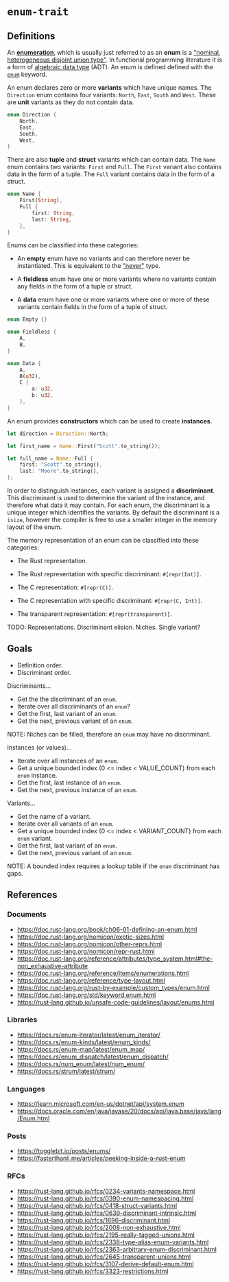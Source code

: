 # `enum-trait`

## Definitions

An [**enumeration**](https://doc.rust-lang.org/reference/items/enumerations.html), which is usually just referred to as an **enum** is a ["nominal, heterogeneous disjoint union type"](https://doc.rust-lang.org/reference/types/enum.html). In functional programming literature it is a form of [algebraic data type](https://en.wikipedia.org/wiki/Algebraic_data_type) (ADT). An enum is defined defined with the [`enum`](https://doc.rust-lang.org/std/keyword.enum.html) keyword.

An enum declares zero or more **variants** which have unique names. The `Direction` enum contains four variants: `North`, `East`, `South` and `West`. These are **unit** variants as they do not contain data.

```rust
enum Direction {
    North,
    East,
    South,
    West,
}
```

There are also **tuple** and **struct** variants which can contain data. The `Name` enum contains two variants: `First` and `Full`. The `First` variant also contains data in the form of a tuple. The `Full` variant contains data in the form of a struct.

```rust
enum Name {
    First(String),
    Full {
        first: String,
        last: String,
    },
}
```

Enums can be classified into these categories:

- An **empty** enum have no variants and can therefore never be instantiated. This is equivalent to the ["never"](https://doc.rust-lang.org/std/primitive.never.html) type.

- A **fieldless** enum have one or more variants where no variants contain any fields in the form of a tuple or struct.

- A **data** enum have one or more variants where one or more of these variants contain fields in the form of a tuple of struct.

```rust
enum Empty {}

enum Fieldless {
    A,
    B,
}

enum Data {
    A,
    B(u32),
    C {
        a: u32,
        b: u32,
    },
}
```

An enum provides **constructors** which can be used to create **instances**.

```rust
let direction = Direction::North;

let first_name = Name::First("Scott".to_string());

let full_name = Name::Full {
    first: "Scott".to_string(),
    last: "Moore".to_string(),
};
```

In order to distinguish instances, each variant is assigned a **discriminant**. This discriminant is used to determine the variant of the instance, and therefore what data it may contain. For each enum, the discriminant is a unique integer which identifies the variants. By default the discriminant is a `isize`, however the compiler is free to use a smaller integer in the memory layout of the enum.

The memory representation of an enum can be classified into these categories:

- The Rust representation.

- The Rust representation with specific discriminant: `#[repr(Int)]`.

- The C representation: `#[repr(C)]`.

- The C representation with specific discriminant: `#[repr(C, Int)]`.

- The transparent representation: `#[repr(transparent)]`.

TODO: Representations. Discriminant elision. Niches. Single variant?

## Goals

- Definition order.
- Discriminant order.

Discriminants...

- Get the the discriminant of an `enum`.
- Iterate over all discriminants of an `enum`?
- Get the first, last variant of an `enum`.
- Get the next, previous variant of an `enum`.

NOTE: Niches can be filled, therefore an `enum` may have no discriminant.

Instances (or values)...

- Iterate over all instances of an `enum`.
- Get a unique bounded index (0 <= index < VALUE_COUNT) from each `enum` instance.
- Get the first, last instance of an `enum`.
- Get the next, previous instance of an `enum`.

Variants...

- Get the name of a variant.
- Iterate over all variants of an `enum`.
- Get a unique bounded index (0 <= index < VARIANT_COUNT) from each `enum` variant.
- Get the first, last variant of an `enum`.
- Get the next, previous variant of an `enum`.

NOTE: A bounded index requires a lookup table if the `enum` discriminant has gaps.

## References

### Documents

- https://doc.rust-lang.org/book/ch06-01-defining-an-enum.html
- https://doc.rust-lang.org/nomicon/exotic-sizes.html
- https://doc.rust-lang.org/nomicon/other-reprs.html
- https://doc.rust-lang.org/nomicon/repr-rust.html
- https://doc.rust-lang.org/reference/attributes/type_system.html#the-non_exhaustive-attribute
- https://doc.rust-lang.org/reference/items/enumerations.html
- https://doc.rust-lang.org/reference/type-layout.html
- https://doc.rust-lang.org/rust-by-example/custom_types/enum.html
- https://doc.rust-lang.org/std/keyword.enum.html
- https://rust-lang.github.io/unsafe-code-guidelines/layout/enums.html

### Libraries

- https://docs.rs/enum-iterator/latest/enum_iterator/
- https://docs.rs/enum-kinds/latest/enum_kinds/
- https://docs.rs/enum-map/latest/enum_map/
- https://docs.rs/enum_dispatch/latest/enum_dispatch/
- https://docs.rs/num_enum/latest/num_enum/
- https://docs.rs/strum/latest/strum/

### Languages

- https://learn.microsoft.com/en-us/dotnet/api/system.enum
- https://docs.oracle.com/en/java/javase/20/docs/api/java.base/java/lang/Enum.html

### Posts

- https://togglebit.io/posts/enums/
- https://fasterthanli.me/articles/peeking-inside-a-rust-enum

### RFCs

- https://rust-lang.github.io/rfcs/0234-variants-namespace.html
- https://rust-lang.github.io/rfcs/0390-enum-namespacing.html
- https://rust-lang.github.io/rfcs/0418-struct-variants.html
- https://rust-lang.github.io/rfcs/0639-discriminant-intrinsic.html
- https://rust-lang.github.io/rfcs/1696-discriminant.html
- https://rust-lang.github.io/rfcs/2008-non-exhaustive.html
- https://rust-lang.github.io/rfcs/2195-really-tagged-unions.html
- https://rust-lang.github.io/rfcs/2338-type-alias-enum-variants.html
- https://rust-lang.github.io/rfcs/2363-arbitrary-enum-discriminant.html
- https://rust-lang.github.io/rfcs/2645-transparent-unions.html
- https://rust-lang.github.io/rfcs/3107-derive-default-enum.html
- https://rust-lang.github.io/rfcs/3323-restrictions.html
